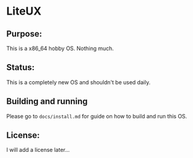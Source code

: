 # LiteUX

## Purpose:
This is a x86_64 hobby OS. Nothing much.

## Status:
This is a completely new OS and shouldn't be used daily.

## Building and running
Please go to ``docs/install.md`` for guide on how to build and run this OS.

## License:
I will add a license later...


